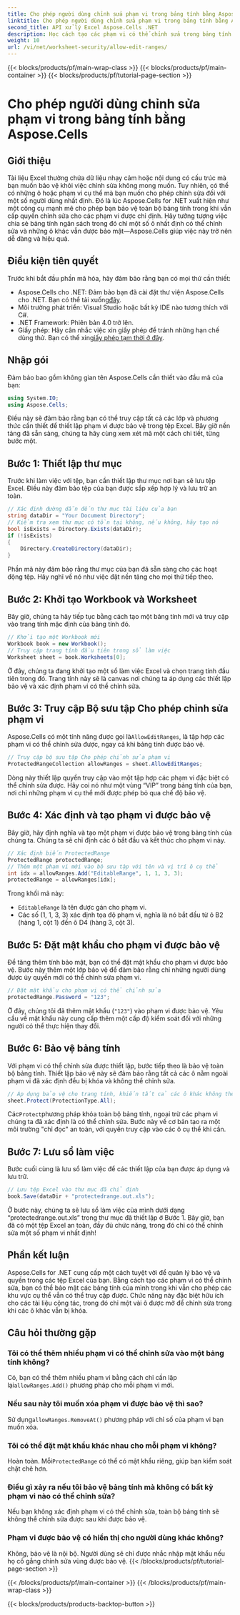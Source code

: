 ```yaml
---
title: Cho phép người dùng chỉnh sửa phạm vi trong bảng tính bằng Aspose.Cells
linktitle: Cho phép người dùng chỉnh sửa phạm vi trong bảng tính bằng Aspose.Cells
second_title: API xử lý Excel Aspose.Cells .NET
description: Học cách tạo các phạm vi có thể chỉnh sửa trong bảng tính Excel bằng Aspose.Cells cho .NET, cho phép chỉnh sửa các ô cụ thể trong khi bảo vệ phần còn lại bằng tính năng bảo vệ bảng tính.
weight: 10
url: /vi/net/worksheet-security/allow-edit-ranges/
---
```


{{< blocks/products/pf/main-wrap-class >}}
{{< blocks/products/pf/main-container >}}
{{< blocks/products/pf/tutorial-page-section >}}

# Cho phép người dùng chỉnh sửa phạm vi trong bảng tính bằng Aspose.Cells

## Giới thiệu
Tài liệu Excel thường chứa dữ liệu nhạy cảm hoặc nội dung có cấu trúc mà bạn muốn bảo vệ khỏi việc chỉnh sửa không mong muốn. Tuy nhiên, có thể có những ô hoặc phạm vi cụ thể mà bạn muốn cho phép chỉnh sửa đối với một số người dùng nhất định. Đó là lúc Aspose.Cells for .NET xuất hiện như một công cụ mạnh mẽ cho phép bạn bảo vệ toàn bộ bảng tính trong khi vẫn cấp quyền chỉnh sửa cho các phạm vi được chỉ định. Hãy tưởng tượng việc chia sẻ bảng tính ngân sách trong đó chỉ một số ô nhất định có thể chỉnh sửa và những ô khác vẫn được bảo mật—Aspose.Cells giúp việc này trở nên dễ dàng và hiệu quả.
## Điều kiện tiên quyết
Trước khi bắt đầu phần mã hóa, hãy đảm bảo rằng bạn có mọi thứ cần thiết:
-  Aspose.Cells cho .NET: Đảm bảo bạn đã cài đặt thư viện Aspose.Cells cho .NET. Bạn có thể tải xuống[đây](https://releases.aspose.com/cells/net/).
- Môi trường phát triển: Visual Studio hoặc bất kỳ IDE nào tương thích với C#.
- .NET Framework: Phiên bản 4.0 trở lên.
- Giấy phép: Hãy cân nhắc việc xin giấy phép để tránh những hạn chế dùng thử. Bạn có thể xin[giấy phép tạm thời ở đây](https://purchase.aspose.com/temporary-license/).
## Nhập gói
Đảm bảo bao gồm không gian tên Aspose.Cells cần thiết vào đầu mã của bạn:
```csharp
using System.IO;
using Aspose.Cells;
```
Điều này sẽ đảm bảo rằng bạn có thể truy cập tất cả các lớp và phương thức cần thiết để thiết lập phạm vi được bảo vệ trong tệp Excel.
Bây giờ nền tảng đã sẵn sàng, chúng ta hãy cùng xem xét mã một cách chi tiết, từng bước một.
## Bước 1: Thiết lập thư mục
Trước khi làm việc với tệp, bạn cần thiết lập thư mục nơi bạn sẽ lưu tệp Excel. Điều này đảm bảo tệp của bạn được sắp xếp hợp lý và lưu trữ an toàn.
```csharp
// Xác định đường dẫn đến thư mục tài liệu của bạn
string dataDir = "Your Document Directory";
// Kiểm tra xem thư mục có tồn tại không, nếu không, hãy tạo nó
bool isExists = Directory.Exists(dataDir);
if (!isExists)
{
    Directory.CreateDirectory(dataDir);
}
```
Phần mã này đảm bảo rằng thư mục của bạn đã sẵn sàng cho các hoạt động tệp. Hãy nghĩ về nó như việc đặt nền tảng cho mọi thứ tiếp theo.
## Bước 2: Khởi tạo Workbook và Worksheet
Bây giờ, chúng ta hãy tiếp tục bằng cách tạo một bảng tính mới và truy cập vào trang tính mặc định của bảng tính đó.
```csharp
// Khởi tạo một Workbook mới
Workbook book = new Workbook();
// Truy cập trang tính đầu tiên trong sổ làm việc
Worksheet sheet = book.Worksheets[0];
```
Ở đây, chúng ta đang khởi tạo một sổ làm việc Excel và chọn trang tính đầu tiên trong đó. Trang tính này sẽ là canvas nơi chúng ta áp dụng các thiết lập bảo vệ và xác định phạm vi có thể chỉnh sửa.
## Bước 3: Truy cập Bộ sưu tập Cho phép chỉnh sửa phạm vi
 Aspose.Cells có một tính năng được gọi là`AllowEditRanges`, là tập hợp các phạm vi có thể chỉnh sửa được, ngay cả khi bảng tính được bảo vệ.
```csharp
// Truy cập bộ sưu tập Cho phép chỉnh sửa phạm vi
ProtectedRangeCollection allowRanges = sheet.AllowEditRanges;
```
Dòng này thiết lập quyền truy cập vào một tập hợp các phạm vi đặc biệt có thể chỉnh sửa được. Hãy coi nó như một vùng “VIP” trong bảng tính của bạn, nơi chỉ những phạm vi cụ thể mới được phép bỏ qua chế độ bảo vệ.
## Bước 4: Xác định và tạo phạm vi được bảo vệ
Bây giờ, hãy định nghĩa và tạo một phạm vi được bảo vệ trong bảng tính của chúng ta. Chúng ta sẽ chỉ định các ô bắt đầu và kết thúc cho phạm vi này.
```csharp
// Xác định biến ProtectedRange
ProtectedRange protectedRange;
// Thêm một phạm vi mới vào bộ sưu tập với tên và vị trí ô cụ thể
int idx = allowRanges.Add("EditableRange", 1, 1, 3, 3);
protectedRange = allowRanges[idx];
```
Trong khối mã này:
- `EditableRange` là tên được gán cho phạm vi.
- Các số (1, 1, 3, 3) xác định tọa độ phạm vi, nghĩa là nó bắt đầu từ ô B2 (hàng 1, cột 1) đến ô D4 (hàng 3, cột 3).
## Bước 5: Đặt mật khẩu cho phạm vi được bảo vệ
Để tăng thêm tính bảo mật, bạn có thể đặt mật khẩu cho phạm vi được bảo vệ. Bước này thêm một lớp bảo vệ để đảm bảo rằng chỉ những người dùng được ủy quyền mới có thể chỉnh sửa phạm vi.
```csharp
// Đặt mật khẩu cho phạm vi có thể chỉnh sửa
protectedRange.Password = "123";
```
Ở đây, chúng tôi đã thêm mật khẩu (`"123"`) vào phạm vi được bảo vệ. Yêu cầu về mật khẩu này cung cấp thêm một cấp độ kiểm soát đối với những người có thể thực hiện thay đổi.
## Bước 6: Bảo vệ bảng tính
Với phạm vi có thể chỉnh sửa được thiết lập, bước tiếp theo là bảo vệ toàn bộ bảng tính. Thiết lập bảo vệ này sẽ đảm bảo rằng tất cả các ô nằm ngoài phạm vi đã xác định đều bị khóa và không thể chỉnh sửa.
```csharp
// Áp dụng bảo vệ cho trang tính, khiến tất cả các ô khác không thể chỉnh sửa được
sheet.Protect(ProtectionType.All);
```
 Các`Protect`phương pháp khóa toàn bộ bảng tính, ngoại trừ các phạm vi chúng ta đã xác định là có thể chỉnh sửa. Bước này về cơ bản tạo ra một môi trường "chỉ đọc" an toàn, với quyền truy cập vào các ô cụ thể khi cần.
## Bước 7: Lưu sổ làm việc
Bước cuối cùng là lưu sổ làm việc để các thiết lập của bạn được áp dụng và lưu trữ.
```csharp
// Lưu tệp Excel vào thư mục đã chỉ định
book.Save(dataDir + "protectedrange.out.xls");
```
Ở bước này, chúng ta sẽ lưu sổ làm việc của mình dưới dạng “protectedrange.out.xls” trong thư mục đã thiết lập ở Bước 1. Bây giờ, bạn đã có một tệp Excel an toàn, đầy đủ chức năng, trong đó chỉ có thể chỉnh sửa một số phạm vi nhất định!
## Phần kết luận
Aspose.Cells for .NET cung cấp một cách tuyệt vời để quản lý bảo vệ và quyền trong các tệp Excel của bạn. Bằng cách tạo các phạm vi có thể chỉnh sửa, bạn có thể bảo mật các bảng tính của mình trong khi vẫn cho phép các khu vực cụ thể vẫn có thể truy cập được. Chức năng này đặc biệt hữu ích cho các tài liệu cộng tác, trong đó chỉ một vài ô được mở để chỉnh sửa trong khi các ô khác vẫn bị khóa.
## Câu hỏi thường gặp
### Tôi có thể thêm nhiều phạm vi có thể chỉnh sửa vào một bảng tính không?
Có, bạn có thể thêm nhiều phạm vi bằng cách chỉ cần lặp lại`allowRanges.Add()` phương pháp cho mỗi phạm vi mới.
### Nếu sau này tôi muốn xóa phạm vi được bảo vệ thì sao?
 Sử dụng`allowRanges.RemoveAt()` phương pháp với chỉ số của phạm vi bạn muốn xóa.
### Tôi có thể đặt mật khẩu khác nhau cho mỗi phạm vi không?
 Hoàn toàn. Mỗi`ProtectedRange` có thể có mật khẩu riêng, giúp bạn kiểm soát chặt chẽ hơn.
### Điều gì xảy ra nếu tôi bảo vệ bảng tính mà không có bất kỳ phạm vi nào có thể chỉnh sửa?
Nếu bạn không xác định phạm vi có thể chỉnh sửa, toàn bộ bảng tính sẽ không thể chỉnh sửa được sau khi được bảo vệ.
### Phạm vi được bảo vệ có hiển thị cho người dùng khác không?
Không, bảo vệ là nội bộ. Người dùng sẽ chỉ được nhắc nhập mật khẩu nếu họ cố gắng chỉnh sửa vùng được bảo vệ.
{{< /blocks/products/pf/tutorial-page-section >}}

{{< /blocks/products/pf/main-container >}}
{{< /blocks/products/pf/main-wrap-class >}}

{{< blocks/products/products-backtop-button >}}
